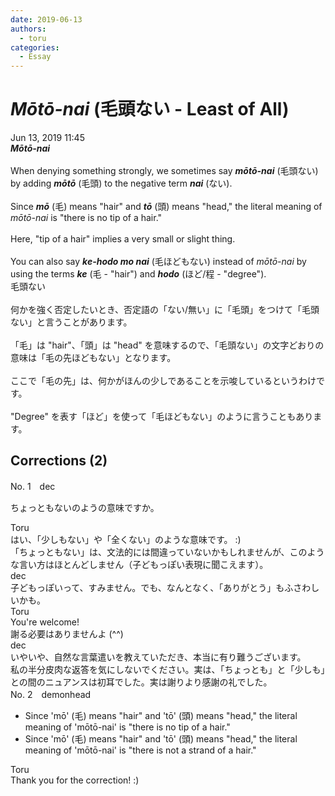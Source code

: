 ```yaml
---
date: 2019-06-13
authors:
  - toru
categories:
  - Essay
---
```


<h1 id="subject_show"><strong><em>Mōtō-nai</strong></em> (毛頭ない - Least of All)</h1>
<div class="date">Jun 13, 2019 11:45</div>
<div id="post"><div id="body_show_ori">
<strong><em>Mōtō-nai</strong></em><br/><br/>When denying something strongly, we sometimes say <strong><em>mōtō-nai</em></strong> (毛頭ない) by adding <strong><em>mōtō</em></strong> (毛頭) to the negative term <strong><em>nai</em></strong> (ない).<br/><br/>Since <strong><em>mō</em></strong> (毛) means "hair" and <strong><em>tō</em></strong> (頭) means "head," the literal meaning of <em>mōtō-nai</em> is "there is no tip of a hair."<br/><br/>Here, "tip of a hair" implies a very small or slight thing.<br/><br/>You can also say <strong><em>ke-hodo mo nai</em></strong> (毛ほどもない) instead of <em>mōtō-nai</em> by using the terms <strong><em>ke</em></strong> (毛 - "hair") and <strong><em>hodo</em></strong> (ほど/程 - "degree").
</div></div>

<!-- more -->

<div id="post_ja"><div id="body_show_mo">
毛頭ない<br/><br/>何かを強く否定したいとき、否定語の「ない/無い」に「毛頭」をつけて「毛頭ない」と言うことがあります。<br/><br/>「毛」は "hair"、「頭」は "head" を意味するので、「毛頭ない」の文字どおりの意味は「毛の先ほどもない」となります。<br/><br/>ここで「毛の先」は、何かがほんの少しであることを示唆しているというわけです。<br/><br/>"Degree" を表す「ほど」を使って「毛ほどもない」のように言うこともあります。
</div></div>

## Corrections (2)
<div id="block"><div class="first_name"> No. 1　<span class="just_name">dec</span></div><div id="block2">
<p class="comment_small">
 ちょっともないのようの意味ですか。
</p>

</div><div class="name"><span class="just_name">Toru</span><br>
はい、「少しもない」や「全くない」のような意味です。 :)<br/>「ちょっともない」は、文法的には間違っていないかもしれませんが、このような言い方はほとんどしません（子どもっぽい表現に聞こえます）。
</div>
<div class="name"><span class="just_name">dec</span><br>
子どもっぽいって、すみません。でも、なんとなく、「ありがとう」もふさわしいかも。
</div>
<div class="name"><span class="just_name">Toru</span><br>
You're welcome!<br/>謝る必要はありませんよ (^^)
</div>
<div class="name"><span class="just_name">dec</span><br>
いやいや、自然な言葉遣いを教えていただき、本当に有り難うございます。<br/>私の半分皮肉な返答を気にしないでください。実は、「ちょっとも」と「少しも」との間のニュアンスは初耳でした。実は謝りより感謝の礼でした。
</div>
</div>
<div id="block"><div class="first_name"> No. 2　<span class="just_name">demonhead</span></div><div id="block2">
<ul class="correction_field">
<li class="incorrect">Since 'mō' (毛) means "hair" and 'tō' (頭) means "head," the literal meaning of 'mōtō-nai' is "there is no tip of a hair."</li>
<li class="corrected correct">
Since 'mō' (毛) means "hair" and 'tō' (頭) means "head," the literal meaning of 'mōtō-nai' is "there is not a strand of a hair."
</li>
</ul>
</div><div class="name"><span class="just_name">Toru</span><br>
Thank you for the correction! :)
</div>
</div>
